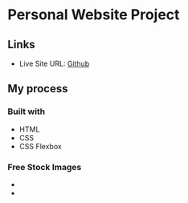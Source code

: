 # Personal Website Project 

## Links
- Live Site URL: [Github](https://ren-dani.github.io/Personal-Website/)


## My process

### Built with

- HTML
- CSS 
- CSS Flexbox           

### Free Stock Images 

- [](https://unsplash.com/photos/2mc2B5iX6as?utm_source=unsplash&utm_medium=referral&utm_content=creditShareLink) 
- [](https://unsplash.com/photos/l3N9Q27zULw?utm_source=unsplash&utm_medium=referral&utm_content=creditShareLink)

